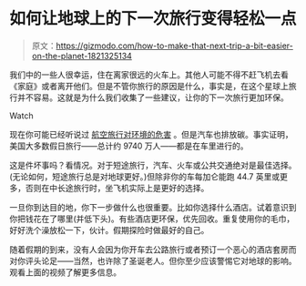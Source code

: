 # 如何让地球上的下一次旅行变得轻松一点

> 原文：<https://gizmodo.com/how-to-make-that-next-trip-a-bit-easier-on-the-planet-1821325134>

我们中的一些人很幸运，住在离家很远的火车上。其他人可能不得不赶飞机去看《家庭》或者离开他们。但是不管你旅行的原因是什么，事实是，在这个星球上旅行并不容易。这就是为什么我们收集了一些建议，让你的下一次旅行更加环保。

Watch

现在你可能已经听说过 [航空旅行对环境的危害](http://www.nytimes.com/2013/01/27/sunday-review/the-biggest-carbon-sin-air-travel.html) 。但是汽车也排放碳。事实证明，美国大多数假日旅行——总计约 9740 万人——都是在车里进行的。

这是件坏事吗？看情况。对于短途旅行，汽车、火车或公共交通绝对是最佳选择。(无论如何，短途旅行总是对地球更好。)但除非你的车每加仑能跑 44.7 英里或更多，否则在中长途旅行时，坐飞机实际上是更好的选择。

一旦你到达目的地，你下一步做什么也很重要。比如你选择什么酒店。试着意识到你把钱花在了哪里(并低下头)。有些酒店更环保，优先回收。重复使用你的毛巾，好好洗个澡放松一下，伙计。假期探险时做最好的自己。

随着假期的到来，没有人会因为你开车去公路旅行或者预订一个恶心的酒店套房而对你评头论足——当然，也许除了圣诞老人。但你至少应该警惕它对地球的影响。观看上面的视频了解更多信息。